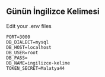 ## Günün İngilizce Kelimesi

Edit your .env files 
    
    PORT=3000
    DB_DIALECT=mysql
    DB_HOST=localhost
    DB_USER=root
    DB_PASS=
    DB_NAME=ingilizce-kelime
    TOKEN_SECRET=Malatya44

